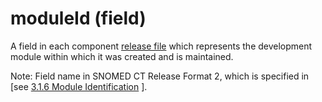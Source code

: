 # moduleId (field)

A field in each component [release file](https://confluence.ihtsdotools.org/display/DOCGLOSS/release+file "Glossary link: release file") which represents the development module within which it was created and is maintained. 

Note: Field name in SNOMED CT Release Format 2, which is specified in [see [3.1.6 Module Identification](3.1.6-Module-Identification_28739354.html) ]. 
